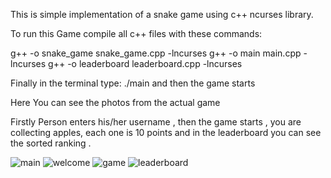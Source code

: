 This is simple implementation of a snake game using c++ ncurses library.

To run this Game compile all c++ files with these commands:

g++ -o snake_game snake_game.cpp -lncurses
g++ -o main main.cpp -lncurses
g++ -o leaderboard leaderboard.cpp -lncurses

Finally in the terminal type: ./main  and then the game starts

Here You can see the photos from the actual game

Firstly Person enters his/her username , then the game starts , you are collecting apples, each  one is 10 points and in the leaderboard you can see the sorted ranking .

![main](https://github.com/DachiBR/CPP-Snake-TUI-Game/assets/75274431/01652a41-e1a8-4b2c-b890-ddbb6aa6660e)
![welcome](https://github.com/DachiBR/CPP-Snake-TUI-Game/assets/75274431/d7859f8d-d967-4d31-a780-adaa1bcea079)
![game](https://github.com/DachiBR/CPP-Snake-TUI-Game/assets/75274431/983231ab-a35d-48c3-a734-88a90b02bb91)
![leaderboard](https://github.com/DachiBR/CPP-Snake-TUI-Game/assets/75274431/ae7c588d-8553-424b-aeb2-d7e97e9e95b2)

